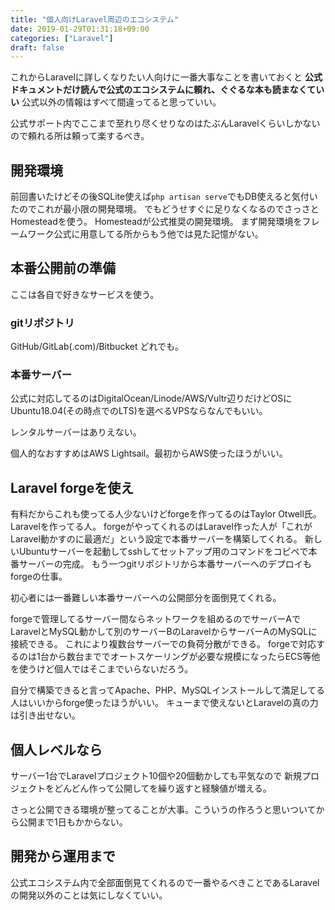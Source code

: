 ```yaml
---
title: "個人向けLaravel周辺のエコシステム"
date: 2019-01-29T01:31:18+09:00
categories: ["Laravel"]
draft: false
---
```


これからLaravelに詳しくなりたい人向けに一番大事なことを書いておくと
**公式ドキュメントだけ読んで公式のエコシステムに頼れ、ぐぐるな本も読まなくていい**
公式以外の情報はすべて間違ってると思っていい。

公式サポート内でここまで至れり尽くせりなのはたぶんLaravelくらいしかないので頼れる所は頼って楽するべき。

## 開発環境
前回書いたけどその後SQLite使えば`php artisan serve`でもDB使えると気付いたのでこれが最小限の開発環境。
でもどうせすぐに足りなくなるのでさっさとHomesteadを使う。
Homesteadが公式推奨の開発環境。
まず開発環境をフレームワーク公式に用意してる所からもう他では見た記憶がない。

## 本番公開前の準備
ここは各自で好きなサービスを使う。

### gitリポジトリ
GitHub/GitLab(.com)/Bitbucket
どれでも。

### 本番サーバー
公式に対応してるのはDigitalOcean/Linode/AWS/Vultr辺りだけどOSにUbuntu18.04(その時点でのLTS)を選べるVPSならなんでもいい。

レンタルサーバーはありえない。

個人的なおすすめはAWS Lightsail。最初からAWS使ったほうがいい。

## Laravel forgeを使え
有料だからこれも使ってる人少ないけどforgeを作ってるのはTaylor Otwell氏。Laravelを作ってる人。
forgeがやってくれるのはLaravel作った人が「これがLaravel動かすのに最適だ」という設定で本番サーバーを構築してくれる。
新しいUbuntuサーバーを起動してsshしてセットアップ用のコマンドをコピペで本番サーバーの完成。
もう一つgitリポジトリから本番サーバーへのデプロイもforgeの仕事。

初心者には一番難しい本番サーバーへの公開部分を面倒見てくれる。

forgeで管理してるサーバー間ならネットワークを組めるのでサーバーAでLaravelとMySQL動かして別のサーバーBのLaravelからサーバーAのMySQLに接続できる。
これにより複数台サーバーでの負荷分散ができる。
forgeで対応するのは1台から数台まででオートスケーリングが必要な規模になったらECS等他を使うけど個人ではそこまでいらないだろう。

自分で構築できると言ってApache、PHP、MySQLインストールして満足してる人はいいからforge使ったほうがいい。
キューまで使えないとLaravelの真の力は引き出せない。

## 個人レベルなら
サーバー1台でLaravelプロジェクト10個や20個動かしても平気なので
新規プロジェクトをどんどん作って公開してを繰り返すと経験値が増える。

さっと公開できる環境が整ってることが大事。こういうの作ろうと思いついてから公開まで1日もかからない。

## 開発から運用まで
公式エコシステム内で全部面倒見てくれるので一番やるべきことであるLaravelの開発以外のことは気にしなくていい。

